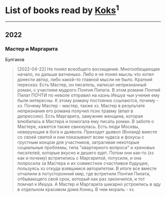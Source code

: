 # List of books read by [Koks](https://plus.google.com/u/0/111798276862514731625/)<sup>1</sup>
---

## 2022

### Мастер и Маргарита
Булгаков
> [2022-04-22] Не понял всеобщего восхищения. Многообещающее начало, но дальше ватненько. Либо я не понял мысль что хотел донести автор, либо какой-то главной мысли не было. 
> Краткий пересказ:
> Есть Мастер, он писатель, написал непризнанный роман, с участием мудрого Понтия Пилата. В этом романе Понтий Пилат ПОЧТИ по неволе отправил на казнь Иешуа чьи учения ему были интересны. К этому роману постоянно ссылаются, почему - хз. Почему Мастер - мастер, также хз. Мастер в результате непризнания его романа получил псих травму (впал в депрессию). Есть Маргарита, замужняя женщина, которая влюбилась в Мастера и помогала ему писать роман. В заботе о Мастере, кажется также свихнулась. Есть люди Москвы, неверующие в бога и дьявола. Приходит дьявол (Воланд) вместе со своей свитой и они показывают всем чудеса и фокусы с грустным концом для участников, затрагивая некоторые социальные проблемы, типа "квартирного вопроса" и хреновых писателей, которые вкусно и дешего едят. Потом они как-то (хз как и почему) встретились с Маргаритой, потусили, и она попросила за Мастера и их совместное счастливое будущее, пользуясь хз откуда взявшимся авторитетом. В итоге все вместе отчалили в потусторонний мир, где встретили Понтия Пилата, отбывающего свой срок, который как раз закончился, и тот помчал к Иешуа. А Мастер и Маргарита шикарно устроились в аду в отдельном красивом доме.Конец.
> В чем мораль - хз.



